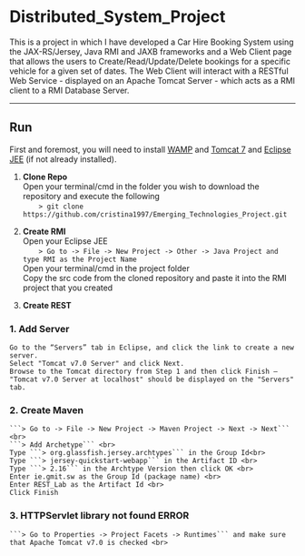 # Distributed_System_Project
This is a project in which I have developed a Car Hire Booking System using the JAX-RS/Jersey, Java RMI and JAXB frameworks and a Web Client page that allows the users to Create/Read/Update/Delete bookings for a specific vehicle for a given set of dates. 
The Web Client will interact with a RESTful Web Service - displayed on an Apache Tomcat Server - which acts as a RMI client to a RMI Database Server.
 

***
## Run
First and foremost, you will need to install [WAMP](http://www.wampserver.com/en/) and [Tomcat 7](https://tomcat.apache.org/download-70.cgi) and [Eclipse JEE](https://www.eclipse.org/downloads/packages/release/helios/sr2/eclipse-ide-java-ee-developers) (if not already installed).

1. **Clone Repo** <br>
Open your terminal/cmd in the folder you wish to download the repository and execute the following <br>
&nbsp;&nbsp;&nbsp;&nbsp;&nbsp;&nbsp;&nbsp;```> git clone https://github.com/cristina1997/Emerging_Technologies_Project.git```

2. **Create RMI** <br>
Open your Eclipse JEE <br>
&nbsp;&nbsp;&nbsp;&nbsp;&nbsp;&nbsp;&nbsp;```> Go to -> File -> New Project -> Other -> Java Project and type RMI as the Project Name``` <br>
Open your terminal/cmd in the project folder <br>
Copy the src code from the cloned repository and paste it into the RMI project that you created

3. **Create REST** <br>
### 1. Add Server
    Go to the “Servers” tab in Eclipse, and click the link to create a new server. 
    Select "Tomcat v7.0 Server" and click Next. 
    Browse to the Tomcat directory from Step 1 and then click Finish – "Tomcat v7.0 Server at localhost" should be displayed on the "Servers" tab. 
    
### 2. Create Maven
    ```> Go to -> File -> New Project -> Maven Project -> Next -> Next``` <br>
    ```> Add Archetype``` <br>
    Type ```> org.glassfish.jersey.archtypes``` in the Group Id<br>
    Type ```> jersey-quickstart-webapp``` in the Artifact ID <br>
    Type ```> 2.16``` in the Archtype Version then click OK <br>
    Enter ie.gmit.sw as the Group Id (package name) <br>
    Enter REST_Lab as the Artifact Id <br>
    Click Finish

### 3. HTTPServlet library not found ERROR
    ```> Go to Properties -> Project Facets -> Runtimes``` and make sure that Apache Tomcat v7.0 is checked <br>
